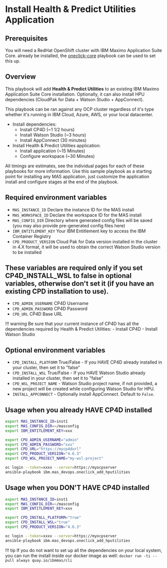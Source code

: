 # Install Health & Predict Utilities Application

## Prerequisites
You will need a RedHat OpenShift cluster with IBM Maximo Application Suite Core. already be installed, the [oneclick-core](oneclick-core.md) playbook can be used to set this up.

## Overview
This playbook will add **Health & Predict Utilities** to an existing IBM Maximo Application Suite Core installation. Optionally, it can also install HPU dependencies (CloudPak for Data + Watson Studio + AppConnect).

This playbook can be ran against any OCP cluster regardless of it's type whether it's running in IBM Cloud, Azure, AWS, or your local datacenter.

- Install dependencies:
    - Install CP4D (~1 1/2 hours)
    - Install Watson Studio (~3 hours)
    - Install AppConnect (30 minutes)
- Install Health & Predict Utilities application:
    - Install application (~15 Minutes)
    - Configure workspace (~30 Minutes)

All timings are estimates, see the individual pages for each of these playbooks for more information.  Use this sample playbook as a starting point for installing any MAS application, just customize the application install and configure stages at the end of the playbook. 

## Required environment variables
- `MAS_INSTANCE_ID` Declare the instance ID for the MAS install
- `MAS_WORKSPACE_ID` Declare the workspace ID for the MAS install
- `MAS_CONFIG_DIR` Directory where generated config files will be saved (you may also provide pre-generated config files here)
- `IBM_ENTITLEMENT_KEY` Your IBM Entitlement key to access the IBM Container Registry
- `CPD_PRODUCT_VERSION` Cloud Pak for Data version installed in the cluster in 4.X format, it will be used to obtain the correct Watson Studio version to be installed

## These variables are required only if you set CP4D_INSTALL_WSL to false in optional variables, otherwise don't set it (if you have an existing CPD installation to use).
- `CPD_ADMIN_USERNAME` CP4D Username
- `CPD_ADMIN_PASSWORD` CP4D Password
- `CPD_URL` CP4D Base URL

!!! warning
    Be sure that your current instance of CP4D has all the dependencies required by Health & Predict Utilities:
    - Install CP4D
    - Install Watson Studio

## Optional environment variables
- `CPD_INSTALL_PLATFORM` True/False - If you HAVE CP4D already installed in your cluster, then set it to "false"
- `CPD_INSTALL_WSL` True/False - If you HAVE Watson Studio already installed in your cluster, then set it to "false"
- `CPD_WSL_PROJECT_NAME` - Watson Studio project name, if not provided, a new project will be created while configuring Watson Studio for HPU.
- `INSTALL_APPCONNECT` - Optionally install AppConnect. Default to `False`.

## Usage when you already HAVE CP4D installed

```bash
export MAS_INSTANCE_ID=inst1
export MAS_CONFIG_DIR=~/masconfig
export IBM_ENTITLEMENT_KEY=xxx

export CPD_ADMIN_USERNAME="admin"
export CPD_ADMIN_PASSWORD="xxx"
export CPD_URL="https://mycp4durl"
export CPD_PRODUCT_VERSION="4.6.3"
export CPD_WSL_PROJECT_NAME="my-wsl-project"

oc login --token=xxxx --server=https://myocpserver
ansible-playbook ibm.mas_devops.oneclick_add_hputilities
```

## Usage when you DON'T HAVE CP4D installed
```bash
export MAS_INSTANCE_ID=inst1
export MAS_CONFIG_DIR=~/masconfig
export IBM_ENTITLEMENT_KEY=xxx

export CPD_INSTALL_PLATFORM="true"
export CPD_INSTALL_WSL="true"
export CPD_PRODUCT_VERSION="4.6.3"

oc login --token=xxxx --server=https://myocpserver
ansible-playbook ibm.mas_devops.oneclick_add_hputilities
```

!!! tip
    If you do not want to set up all the dependencies on your local system, you can run the install inside our docker image as well: `docker run -ti --pull always quay.io/ibmmas/cli`
